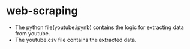 # web-scraping
* The python file(youtube.ipynb) contains the logic for extracting data from youtube.
* The youtube.csv file contains the extracted data.
